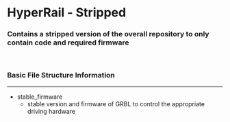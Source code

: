 # HyperRail - Stripped

### Contains a stripped version of the overall repository to only contain code and required firmware
<br>

### Basic File Structure Information
---
- stable_firmware
    - stable version and firmware of GRBL to control the appropriate driving hardware